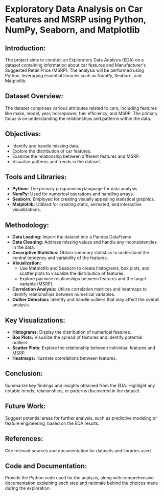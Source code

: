 # Exploratory Data Analysis on Car Features and MSRP using Python, NumPy, Seaborn, and Matplotlib

## Introduction:
The project aims to conduct an Exploratory Data Analysis (EDA) on a dataset containing information about car features and Manufacturer's Suggested Retail Price (MSRP). The analysis will be performed using Python, leveraging essential libraries such as NumPy, Seaborn, and Matplotlib.

## Dataset Overview:
The dataset comprises various attributes related to cars, including features like make, model, year, horsepower, fuel efficiency, and MSRP. The primary focus is on understanding the relationships and patterns within the data.

## Objectives:
- Identify and handle missing data.
- Explore the distribution of car features.
- Examine the relationship between different features and MSRP.
- Visualize patterns and trends in the dataset.

## Tools and Libraries:
- **Python:** The primary programming language for data analysis.
- **NumPy:** Used for numerical operations and handling arrays.
- **Seaborn:** Employed for creating visually appealing statistical graphics.
- **Matplotlib:** Utilized for creating static, animated, and interactive visualizations.

## Methodology:
- **Data Loading:** Import the dataset into a Pandas DataFrame.
- **Data Cleaning:** Address missing values and handle any inconsistencies in the data.
- **Descriptive Statistics:** Obtain summary statistics to understand the central tendency and variability of the features.
- **Visualization:**
  - Use Matplotlib and Seaborn to create histograms, box plots, and scatter plots to visualize the distribution of features.
  - Explore pairwise relationships between features and the target variable (MSRP).
- **Correlation Analysis:** Utilize correlation matrices and heatmaps to identify relationships between numerical variables.
- **Outlier Detection:** Identify and handle outliers that may affect the overall analysis.

## Key Visualizations:
- **Histograms:** Display the distribution of numerical features.
- **Box Plots:** Visualize the spread of features and identify potential outliers.
- **Scatter Plots:** Explore the relationship between individual features and MSRP.
- **Heatmaps:** Illustrate correlations between features.

## Conclusion:
Summarize key findings and insights obtained from the EDA. Highlight any notable trends, relationships, or patterns discovered in the dataset.

## Future Work:
Suggest potential areas for further analysis, such as predictive modeling or feature engineering, based on the EDA results.

## References:
Cite relevant sources and documentation for datasets and libraries used.

## Code and Documentation:
Provide the Python code used for the analysis, along with comprehensive documentation explaining each step and rationale behind the choices made during the exploration.

